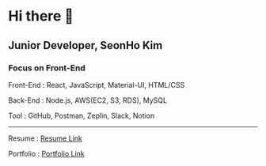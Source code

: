 # Hi there 👋

## Junior Developer, SeonHo Kim

### Focus on Front-End

Front-End : React, JavaScript, Material-UI, HTML/CSS

Back-End : Node.js, AWS(EC2, S3, RDS), MySQL

Tool : GitHub, Postman, Zeplin, Slack, Notion

---

Resume : [Resume Link](https://bit.ly/2GcjzEb)

Portfolio : [Portfolio Link](https://bit.ly/3h83vjv)
